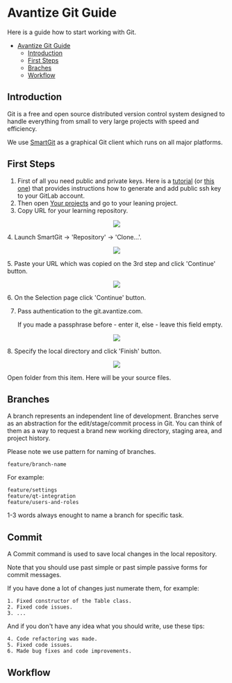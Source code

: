 # Avantize Git Guide

Here is a guide how to start working with Git.

- [Avantize Git Guide](#avantize-git-guideline)
   - [Introduction](#introduction)
   - [First Steps](#first-steps)
   - [Braches](#branches)
   - [Workflow](#workflow)

## Introduction

   Git is a free and open source distributed version control system designed to handle everything from small to very large projects with speed and efficiency.

   We use [SmartGit](http://www.syntevo.com/smartgit/) as a graphical Git client which runs on all major platforms.

## First Steps

1. First of all you need public and private keys. Here is a [tutorial](https://docs.gitlab.com/ee/gitlab-basics/create-your-ssh-keys.html) (or [this one](https://help.github.com/articles/connecting-to-github-with-ssh/)) that provides instructions how to generate and add public ssh key to your GitLab account.
2. Then open [Your projects](https://git.avantize.com "Git Avantize") and go to your leaning project.
3. Copy URL for your learning repository.
<p align="center"></p>
<p align="center"><img src="https://raw.github.com/SMelanko/AvantizeGuide/master/git/imgs/first-steps/img-1.png"/></p>
4. Launch SmartGit -> 'Repository' -> 'Clone...'.
<p align="center"></p>
<p align="center"><img src="https://raw.github.com/SMelanko/AvantizeGuide/master/git/imgs/first-steps/img-2.png"/></p>
5. Paste your URL which was copied on the 3rd step and click 'Continue' button.
<p align="center"></p>
<p align="center"><img src="https://raw.github.com/SMelanko/AvantizeGuide/master/git/imgs/first-steps/img-3.png"/></p>
6. On the Selection page click 'Continue' button.

7. Pass authentication to the git.avantize.com.

   If you made a passphrase before - enter it, else - leave this field empty.

<p align="center"></p>
<p align="center"><img src="https://raw.github.com/SMelanko/AvantizeGuide/master/git/imgs/first-steps/img-4.png"/></p>
8. Specify the local directory and click 'Finish' button.
<p align="center"></p>
<p align="center"><img src="https://raw.github.com/SMelanko/AvantizeGuide/master/git/imgs/first-steps/img-5.png"/></p>
   Open folder from this item. Here will be your source files.

## Branches

   A branch represents an independent line of development. Branches serve as an abstraction for the edit/stage/commit process in Git. You can think of them as a way to request a brand new working directory, staging area, and project history.

   Please note we use pattern for naming of branches.
   ```
   feature/branch-name
   ```
   For example:
   ```
   feature/settings
   feature/qt-integration
   feature/users-and-roles
   ```
   1-3 words always enought to name a branch for specific task.

## Commit

   A Commit command is used to save local changes in the local repository.

   Note that you should use past simple or past simple passive forms for commit messages.
 
   If you have done a lot of changes just numerate them, for example:
   ```
   1. Fixed constructor of the Table class.
   2. Fixed code issues.
   3. ...
   ```

   And if you don't have any idea what you should write, use these tips:
   ```
   4. Code refactoring was made.
   5. Fixed code issues.
   6. Made bug fixes and code improvements.
   ```

## Workflow

